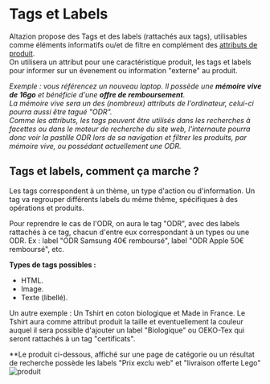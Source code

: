 # Tags et Labels

Altazion propose des Tags et des labels (rattachés aux tags), utilisables comme éléments informatifs ou/et de filtre en complément des [attributs de produit](https://aide.altazion.com/fr-frv2/referencer/attributs.html).  
On utilisera un attribut pour une caractéristique produit, les tags et labels pour informer sur un évenement ou information "externe" au produit.

_Exemple : vous référencez un nouveau laptop. Il possède une **mémoire vive de 16go** et bénéficie d'une **offre de remboursement**.  
La mémoire vive sera un des (nombreux) attributs de l'ordinateur, celui-ci pourra aussi être tagué "ODR".    
Comme les attributs, les tags peuvent être utilisés dans les recherches à facettes ou dans le moteur de recherche du site web, l'internaute pourra donc voir la pastille ODR lors de sa navigation et filtrer les produits, par mémoire vive, ou possédant actuellement une ODR._

## Tags et labels, comment ça marche ? 
Les tags correspondent à un thème, un type d'action ou d'information. Un tag va regrouper différents labels du même thême, spécifiques à des opérations et produits. 

Pour reprendre le cas de l'ODR, on aura le tag "ODR", avec des labels rattachés à ce tag, chacun d'entre eux correspondant à un types ou une ODR. Ex : label "ODR Samsung 40€ remboursé", label "ODR Apple 50€ remboursé", etc. 

**Types de tags possibles :** 
- HTML.
- Image.
- Texte (libellé). 

Un autre exemple : Un Tshirt en coton biologique et Made in France. Le Tshirt aura comme attribut produit la taille et eventuellement la couleur auquel il sera possible d'ajouter un label "Biologique" ou OEKO-Tex qui seront rattachés à un tag "certificats". 

**Le produit ci-dessous, affiché sur une page de catégorie ou un résultat de recherche possède les labels "Prix exclu web" et "livraison offerte Lego"
![produit](https://aide.altazion.com/fr-fr/ressources/tags.jpg)
